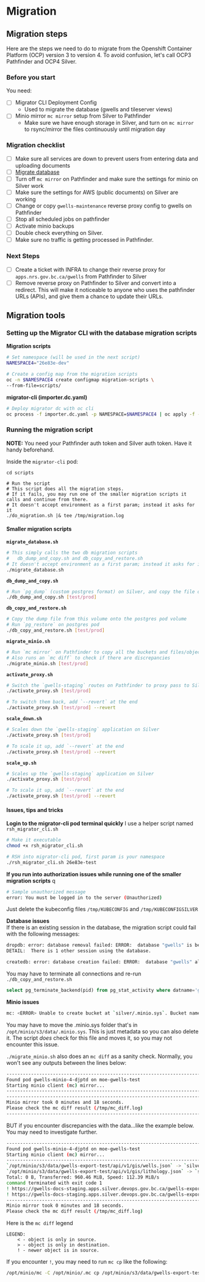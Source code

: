 # Migration
 
## Migration steps
Here are the steps we need to do to migrate from the Openshift Container Platform (OCP) version 3 to version 4. 
To avoid confusion, let's call OCP3 Pathfinder and OCP4 Silver.

### Before you start
You need:
- [ ] Migrator CLI Deployment Config
   - Used to migrate the database (gwells and tileserver views)
- [ ] Minio mirror `mc mirror` setup from Silver to Pathfinder
   - Make sure we have enough storage in Silver, and turn on `mc mirror` to rsync/mirror the files continuously until migration day

### Migration checklist 
- [ ] Make sure all services are down to prevent users from entering data and uploading documents
- [ ] [Migrate database](#running-the-database-migration-script)
- [ ] Turn off `mc mirror` on Pathfinder and make sure the settings for minio on Silver work
- [ ] Make sure the settings for AWS (public documents) on Silver are working
- [ ] Change or copy `gwells-maintenance` reverse proxy config to gwells on Pathfinder
- [ ] Stop all scheduled jobs on pathfinder
- [ ] Activate minio backups 
- [ ] Double check everything on Silver.
- [ ] Make sure no traffic is getting processed in Pathfinder.

### Next Steps
- [ ] Create a ticket with INFRA to change their reverse proxy for `apps.nrs.gov.bc.ca/gwells` from Pathfinder to Silver
- [ ] Remove reverse proxy on Pathfinder to Silver and convert into a redirect. This will make it noticeable to anyone who uses the pathfinder URLs (APIs), and give them a chance to update their URLs.

## Migration tools

### Setting up the Migrator CLI with the database migration scripts
**Migration scripts**
```bash
# Set namespace (will be used in the next script)
NAMESPACE4="26e83e-dev"

# Create a config map from the migration scripts
oc -n $NAMESPACE4 create configmap migration-scripts \
--from-file=scripts/
```

**migrator-cli (importer.dc.yaml)**
```bash
# Deploy migrator dc with oc cli
oc process -f importer.dc.yaml -p NAMESPACE=$NAMESPACE4 | oc apply -f -
```

### Running the migration script
**NOTE:** You need your Pathfinder auth token and Silver auth token. Have it handy beforehand.

Inside the `migrator-cli` pod:
```/bin/bash
cd scripts

# Run the script
# This script does all the migration steps. 
# If it fails, you may run one of the smaller migration scripts it calls and continue from there.
# It doesn't accept environment as a first param; instead it asks for it
./do_migration.sh |& tee /tmp/migration.log
```

#### Smaller migration scripts
**`migrate_database.sh`**
```bash
# This simply calls the two db migration scripts
#   db_dump_and_copy.sh and db_copy_and_restore.sh
# It doesn't accept environment as a first param; instead it asks for it
./migrate_database.sh
```

**`db_dump_and_copy.sh`**
```bash
# Run `pg_dump` (custom postgres format) on Silver, and copy the file on this volume
./db_dump_and_copy.sh [test/prod]
```

**`db_copy_and_restore.sh`**
```bash
# Copy the dump file from this volume onto the postgres pod volume
# Run `pg_restore` on postgres pod
./db_copy_and_restore.sh [test/prod]
```

**`migrate_minio.sh`**
```bash
# Run `mc mirror` on Pathfinder to copy all the buckets and files/objects to Silver.
# Also runs an `mc diff` to check if there are discrepancies
./migrate_minio.sh [test/prod]
```

**`activate_proxy.sh`**
```bash
# Switch the `gwells-staging` routes on Pathfinder to proxy pass to Silver 
./activate_proxy.sh [test/prod]

# To switch them back, add `--revert` at the end
./activate_proxy.sh [test/prod] --revert
```

**`scale_down.sh`**
```bash
# Scales down the `gwells-staging` application on Silver 
./activate_proxy.sh [test/prod]

# To scale it up, add `--revert` at the end
./activate_proxy.sh [test/prod] --revert
```

**`scale_up.sh`**
```bash
# Scales up the `gwells-staging` application on Silver 
./activate_proxy.sh [test/prod]

# To scale it up, add `--revert` at the end
./activate_proxy.sh [test/prod] --revert
```

#### Issues, tips and tricks
**Login to the migrator-cli pod terminal quickly**
I use a helper script named `rsh_migrator_cli.sh`

```bash
# Make it executable
chmod +x rsh_migrator_cli.sh 
```

```bash
# RSH into migrator-cli pod, first param is your namespace
./rsh_migrator_cli.sh 26e83e-test
```

**If you run into authorization issues while running one of the smaller migration scripts**  q
```bash
# Sample unauthorized message
error: You must be logged in to the server (Unauthorized)
```
Just delete the kubeconfig files `/tmp/KUBECONFIG` and `/tmp/KUBECONFIGSILVER`

**Database issues**  
If there is an existing session in the database, the migration script could fail with the following messages:
```bash
dropdb: error: database removal failed: ERROR:  database "gwells" is being accessed by other users
DETAIL:  There is 1 other session using the database.

createdb: error: database creation failed: ERROR:  database "gwells" already exists
```

You may have to terminate all connections and re-run `./db_copy_and_restore.sh`
```sql
select pg_terminate_backend(pid) from pg_stat_activity where datname='gwells';
```

**Minio issues**  
```bash
mc: <ERROR> Unable to create bucket at `silver/.minio.sys`. Bucket name contains invalid characters
```

You may have to move the .minio.sys folder that's in `/opt/minio/s3/data/.minio.sys`. This is just metadata so you can also delete it.
The script *does* check for this file and moves it, so you may not encounter this issue.

`./migrate_minio.sh` also does an `mc diff` as a sanity check. Normally, you won't see any outputs between the lines below:
```bash
------------------------------------------------------------------------------
Found pod gwells-minio-4-djptd on moe-gwells-test
Starting minio client (mc) mirror...
------------------------------------------------------------------------------
------------------------------------------------------------------------------
Minio mirror took 0 minutes and 18 seconds.
Please check the mc diff result (/tmp/mc_diff.log)
------------------------------------------------------------------------------
```

BUT if you encounter discrepancies with the data...like the example below. You may need to investigate further.
```bash
------------------------------------------------------------------------------
Found pod gwells-minio-4-djptd on moe-gwells-test
Starting minio client (mc) mirror...
------------------------------------------------------------------------------
`/opt/minio/s3/data/gwells-export-test/api/v1/gis/wells.json` -> `silver/gwells-export-test/api/v1/gis/wells.json`
`/opt/minio/s3/data/gwells-export-test/api/v1/gis/lithology.json` -> `silver/gwells-export-test/api/v1/gis/lithology.json`
Total: 0 B, Transferred: 960.46 MiB, Speed: 112.39 MiB/s
command terminated with exit code 1
! https://gwells-docs-staging.apps.silver.devops.gov.bc.ca/gwells-export-test/api/v1/gis/lithology.json
! https://gwells-docs-staging.apps.silver.devops.gov.bc.ca/gwells-export-test/api/v1/gis/wells.json
------------------------------------------------------------------------------
Minio mirror took 0 minutes and 18 seconds.
Please check the mc diff result (/tmp/mc_diff.log)

```

Here is the `mc diff` legend
```
LEGEND:
    < - object is only in source.
    > - object is only in destination.
    ! - newer object is in source.
```

If you encounter `!`, you may need to run `mc cp` like the following:
```bash
/opt/minio/mc -C /opt/minio/.mc cp /opt/minio/s3/data/gwells-export-test/api/v1/gis/wells.json silver/gwells-export-test/api/v1/gis/wells.json
```
